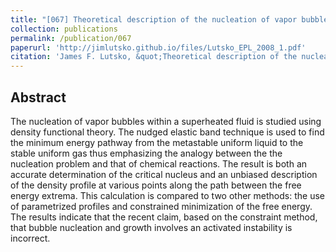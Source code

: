 ```yaml
---
title: "[067] Theoretical description of the nucleation of vapor bubbles in a superheated fluid"
collection: publications
permalink: /publication/067
paperurl: 'http://jimlutsko.github.io/files/Lutsko_EPL_2008_1.pdf'
citation: 'James F. Lutsko, &quot;Theoretical description of the nucleation of vapor bubbles in a superheated fluid&quot;, <i>EuroPhys. Lett.</i>, <strong>83</strong>, 46007 (2008)'
---
```

Abstract
---
The nucleation of vapor bubbles within a superheated fluid is studied using density functional theory. The nudged elastic band technique is used to find the minimum energy pathway from the metastable uniform liquid to the stable uniform gas thus emphasizing the analogy between the the nucleation problem and that of chemical reactions. The result is both an accurate determination of the critical nucleus and an unbiased description of the density profile at various points along the path between the free energy extrema. This calculation is compared to two other methods: the use of parametrized profiles and constrained minimization of the free energy. The results indicate that the recent claim, based on the constraint method, that bubble nucleation and growth involves an activated instability is incorrect.
